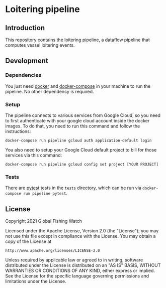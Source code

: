# Loitering pipeline

## Introduction

This repository contains the loitering pipeline, a dataflow pipeline that computes vessel loitering events.

## Development

### Dependencies

You just need [docker](https://www.docker.com/) and [docker-compose](https://docs.docker.com/compose/) in your machine to run the pipeline. No other dependency is required.

### Setup

The pipeline connects to various services from Google Cloud, so you need to first authenticate with your google cloud account inside the docker images. To do that, you need to run this command and follow the instructions:

```
docker-compose run pipeline gcloud auth application-default login
```

You also need to setup your Google Cloud default project to bill for those services via this command:

```
docker-compose run pipeline gcloud config set project [YOUR PROJECT]
```

### Tests

There are [pytest](https://docs.pytest.org/) tests in the `tests` directory, which can be run via `docker-compose run pipeline pytest`.

## License

Copyright 2021 Global Fishing Watch

Licensed under the Apache License, Version 2.0 (the "License");
you may not use this file except in compliance with the License.
You may obtain a copy of the License at

    http://www.apache.org/licenses/LICENSE-2.0

Unless required by applicable law or agreed to in writing, software
distributed under the License is distributed on an "AS IS" BASIS,
WITHOUT WARRANTIES OR CONDITIONS OF ANY KIND, either express or implied.
See the License for the specific language governing permissions and
limitations under the License.
